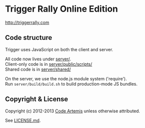 Trigger Rally Online Edition
============================

http://triggerrally.com

Code structure
--------------

Trigger uses JavaScript on both the client and server.

All code now lives under [server/](https://github.com/CodeArtemis/TriggerRally/tree/v3/server).  
Client-only code is in [server/public/scripts/](https://github.com/CodeArtemis/TriggerRally/tree/v3/server/public/scripts)  
Shared code is in [server/shared/](https://github.com/CodeArtemis/TriggerRally/tree/v3/server/shared)  


On the server, we use the node.js module system ('require').  
Run `server/build/build.sh` to build production-mode JS bundles.

Copyright & License
-------------------

Copyright (c) 2012-2013 [Code Artemis](https://github.com/CodeArtemis) unless otherwise attributed.

See [LICENSE.md](LICENSE.md).
